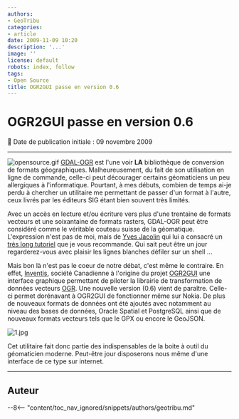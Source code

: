 ```yaml
---
authors:
- GeoTribu
categories:
- article
date: 2009-11-09 10:20
description: '...'
image: ''
license: default
robots: index, follow
tags:
- Open Source
title: OGR2GUI passe en version 0.6
---
```


# OGR2GUI passe en version 0.6


:calendar: Date de publication initiale : 09 novembre 2009


----

![opensource.gif](http://www.geotribu.net/sites/default/files/Tuto/img/Blog/OpenSource/opensource.gif) [GDAL-OGR](http://www.gdal.org/index.html) est l'une voir **LA** bibliothèque de conversion de formats géographiques. Malheureusement, du fait de son utilisation en ligne de commande, celle-ci peut décourager certains géomaticiens un peu allergiques à l'informatique. Pourtant, à mes débuts, combien de temps ai-je perdu à chercher un utilitaire me permettant de passer d'un format à l'autre, ceux livrés par les éditeurs SIG étant bien souvent très limités.


Avec un accès en lecture et/ou écriture vers plus d'une trentaine de formats vecteurs et une soixantaine de formats rasters, GDAL-OGR peut être considéré comme le véritable couteau suisse de la géomatique. L'expression n'est pas de moi, mais de [Yves Jacolin](http://wiki.osgeo.org/wiki/User:Yjacolin) qui lui a consacré un [très long tutoriel](http://georezo.net/wiki/main:logiciels:gdal:couteau_suisse:start) que je vous recommande. Qui sait peut être un jour regarderez-vous avec plaisir les lignes blanches défiler sur un shell ...


Mais bon là n'est pas le coeur de notre débat, c'est même le contraire. En effet, [Inventis](http://www.inventis.ca/en/home.php), société Canadienne à l'origine du projet [OGR2GUI](http://www.ogr2gui.ca) une interface graphique permettant de piloter la librairie de transformation de données vecteurs [OGR](http://www.gdal.org/ogr/). Une nouvelle version (0.6) vient de paraître. Celle-ci permet dorénavant à OGR2GUI de fonctionner même sur Nokia. De plus de nouveaux formats de données ont été ajoutés avec notamment au niveau des bases de données, Oracle Spatial et PostgreSQL ainsi que de nouveaux formats vecteurs tels que le GPX ou encore le GeoJSON.


![1.jpg](/sites/default/files/Tuto/img/Blog/divers/1.jpg)





Cet utilitaire fait donc partie des indispensables de la boite à outil du géomaticien moderne. Peut-être jour disposerons nous même d'une interface de ce type sur internet.




----

## Auteur

--8<-- "content/toc_nav_ignored/snippets/authors/geotribu.md"

